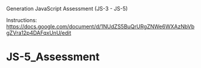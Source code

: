 Generation JavaScript Assessment (JS-3 - JS-5)

Instructions: https://docs.google.com/document/d/1NUdZS5BuQrURgZNWe6WXAzNbVbgZVra12p4DAFqxUnU/edit
# JS-5_Assessment

